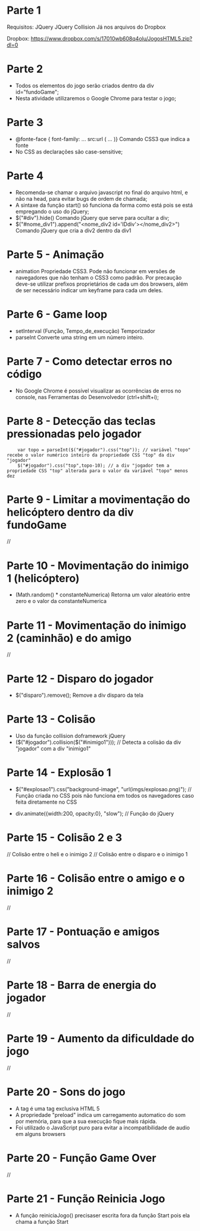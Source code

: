 # Parte 1

Requisitos:
    JQuery
    JQuery Collision
    Já nos arquivos do Dropbox

Dropbox: https://www.dropbox.com/s/17010wb608q4olu/JogosHTML5.zip?dl=0

# Parte 2

 - Todos os elementos do jogo serão criados dentro da div id="fundoGame";
 - Nesta atividade utilizaremos o Google Chrome para testar o jogo;

# Parte 3

 - @fonte-face { font-family: ... src:url ( ... )}
    Comando CSS3 que indica a fonte
 - No CSS as declarações são case-sensitive;

 # Parte 4

 - Recomenda-se chamar o arquivo javascript no final do arquivo html, e não na head, para evitar bugs de ordem de chamada;
 - A sintaxe da função start() só funciona da forma como está pois se está empregando o uso do jQuery;
 - $("#div").hide()
    Comando jQuery que serve para ocultar a div;
- $("#nome_div1").append("<nome_div2 id='IDdiv'></nome_div2>")
    Comando jQuery que cria a div2 dentro da div1

 # Parte 5 - Animação

 - animation
    Propriedade CSS3. Pode não funcionar em versões de navegadores que não tenham o CSS3 como padrão. Por precaução deve-se utilizar prefixos proprietários de cada um dos browsers, além de ser necessário indicar um keyframe para cada um deles.

 # Parte 6 - Game loop

  - setInterval (Função, Tempo_de_execução)
    Temporizador
 - parseInt
    Converte uma string em um número inteiro.

# Parte 7 - Como detectar erros no código

 - No Google Chrome é possível visualizar as ocorrências de erros no console, nas Ferramentas do Desenvolvedor (ctrl+shift+i);

# Parte 8 - Detecção das teclas pressionadas pelo jogador

		var topo = parseInt($("#jogador").css("top")); // variável "topo" recebe o valor numérico inteiro da propriedade CSS "top" da div "jogador"
		$("#jogador").css("top",topo-10); // a div "jogador tem a propriedade CSS "top" alterada para o valor da variável "topo" menos dez

# Parte 9 - Limitar a movimentação do helicóptero dentro da div fundoGame

//

# Parte 10 - Movimentação do inimigo 1 (helicóptero)

 - (Math.random() * constanteNumerica)
        Retorna um valor aleatório entre zero e o valor da constanteNumerica

# Parte 11 - Movimentação do inimigo 2 (caminhão) e do amigo

//

# Parte 12 - Disparo do jogador

 - $("disparo").remove();
    Remove a div disparo da tela

# Parte 13 - Colisão

 - Uso da função collision doframework jQuery
 - ($("#jogador").collision($("#inimigo1"))); // Detecta a colisão da div "jogador" com a div "inimigo1"

 # Parte 14 - Explosão 1

  - $("#explosao1").css("background-image", "url(imgs/explosao.png)"); // Função criada no CSS pois não funciona em todos os navegadores caso feita diretamente no CSS

  - div.animate({width:200, opacity:0}, "slow"); // Função do jQuery

# Parte 15 - Colisão 2 e 3

 // Colisão entre o heli e o inimigo 2
 // Colisão entre o disparo e o inimigo 1

 # Parte 16 - Colisão entre o amigo e o inimigo 2

//

 # Parte 17 - Pontuação e amigos salvos

//

# Parte 18 - Barra de energia do jogador

//

# Parte 19 - Aumento da dificuldade do jogo

//

# Parte 20 - Sons do jogo

 - A tag <audio></audio> é uma tag exclusiva HTML 5
 - A propriedade "preload" indica um carregamento automatico do som por memória, para que a sua execução fique mais rápida.
 - Foi utilizado o JavaScript puro para evitar a incompatibilidade de audio em alguns browsers

# Parte 20 - Função Game Over

//

# Parte 21 - Função Reinicia Jogo

 - A função reiniciaJogo() precisaser escrita fora da função Start pois ela chama a função Start